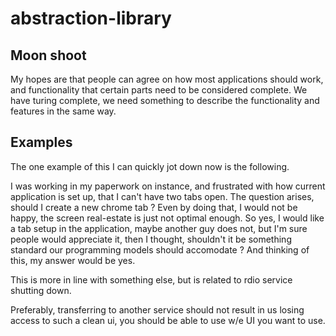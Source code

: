 # abstraction-library

## Moon shoot

My hopes are that people can agree on how most applications should work, and functionality that certain parts need to be considered complete. We have turing complete, we need something to describe the functionality and features in the same way.

## Examples

The one example of this I can quickly jot down now is the following.

I was working in my paperwork on instance, and frustrated with how current application is set up, that I can't have two tabs open.
The question arises, should I create a new chrome tab ? Even by doing that, I would not be happy, the screen real-estate is just not optimal enough. So yes, I would like a tab setup in the application, maybe another guy does not, but I'm sure people would appreciate it, then I thought, shouldn't it be something standard our programming models should accomodate ? And thinking of this, my answer would be yes.

This is more in line with something else, but is related to rdio service shutting down.

Preferably, transferring to another service should not result in us losing access to such a clean ui, you should be able to use w/e UI you want to use.